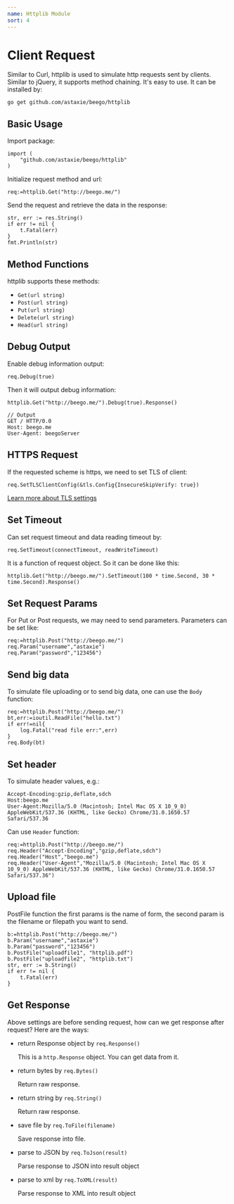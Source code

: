 ```yaml
---
name: Httplib Module
sort: 4
---
```


# Client Request

Similar to Curl, httplib is used to simulate http requests sent by clients. Similar to jQuery, it supports method chaining. It's easy to use. It can be installed by:

	go get github.com/astaxie/beego/httplib

## Basic Usage

Import package:

	import (
		"github.com/astaxie/beego/httplib"
	)	

Initialize request method and url:

	req:=httplib.Get("http://beego.me/")

Send the request and retrieve the data in the response:

	str, err := res.String()
	if err != nil {
		t.Fatal(err)
	}
	fmt.Println(str)
	
## Method Functions

httplib supports these methods:

- `Get(url string)`
- `Post(url string)`
- `Put(url string)`
- `Delete(url string)`
- `Head(url string)`

## Debug Output

Enable debug information output:

	req.Debug(true)

Then it will output debug information:

	httplib.Get("http://beego.me/").Debug(true).Response()

	// Output
	GET / HTTP/0.0
	Host: beego.me
	User-Agent: beegoServer

## HTTPS Request

If the requested scheme is https, we need to set TLS of client:

	req.SetTLSClientConfig(&tls.Config{InsecureSkipVerify: true})

[Learn more about TLS settings](http://gowalker.org/crypto/tls#Config)

## Set Timeout

Can set request timeout and data reading timeout by:

	req.SetTimeout(connectTimeout, readWriteTimeout)

It is a function of request object. So it can be done like this:

	httplib.Get("http://beego.me/").SetTimeout(100 * time.Second, 30 * time.Second).Response()
	
## Set Request Params

For Put or Post requests, we may need to send parameters. Parameters can be set like:

	req:=httplib.Post("http://beego.me/")
	req.Param("username","astaxie")
	req.Param("password","123456")

## Send big data

To simulate file uploading or to send big data, one can use the `Body` function:

	req:=httplib.Post("http://beego.me/")
	bt,err:=ioutil.ReadFile("hello.txt")
	if err!=nil{
		log.Fatal("read file err:",err)
	}
	req.Body(bt)

## Set header

To simulate header values, e.g.:

	Accept-Encoding:gzip,deflate,sdch
	Host:beego.me
	User-Agent:Mozilla/5.0 (Macintosh; Intel Mac OS X 10_9_0) AppleWebKit/537.36 (KHTML, like Gecko) Chrome/31.0.1650.57 Safari/537.36

Can use `Header` function:

	req:=httplib.Post("http://beego.me/")
	req.Header("Accept-Encoding","gzip,deflate,sdch")
	req.Header("Host","beego.me")
	req.Header("User-Agent","Mozilla/5.0 (Macintosh; Intel Mac OS X 10_9_0) AppleWebKit/537.36 (KHTML, like Gecko) Chrome/31.0.1650.57 Safari/537.36")

## Upload file

PostFile function the first params is the name of form, the second param is the filename or filepath you want to send. 

```
b:=httplib.Post("http://beego.me/")
b.Param("username","astaxie")
b.Param("password","123456")
b.PostFile("uploadfile1", "httplib.pdf")
b.PostFile("uploadfile2", "httplib.txt")
str, err := b.String()
if err != nil {
    t.Fatal(err)
}
```

## Get Response 

Above settings are before sending request, how can we get response after request? Here are the ways:

- return Response object by `req.Response()`

	This is a `http.Response` object. You can get data from it.

- return bytes by `req.Bytes()`

	Return raw response.

- return string by `req.String()`

	Return raw response.

- save file by `req.ToFile(filename)`

	Save response into file.

- parse to JSON by `req.ToJson(result)`

	Parse response to JSON into result object

- parse to xml by `req.ToXML(result)`

	Parse response to XML into result object
